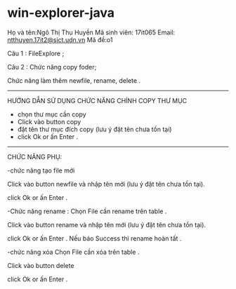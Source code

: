 # win-explorer-java
Họ và tên:Ngô Thị Thu Huyền
Mã sinh viên: 17it065
Email: ntthuyen.17it2@sict.udn.vn
Mã đề:o1

Câu 1 : FileExplore ;

Câu 2 : Chức năng copy foder;

Chức năng làm thêm newfile, rename, delete .

******************************************
HƯỚNG DẪN SỬ DỤNG CHỨC NĂNG CHÍNH COPY THƯ MỤC

- chọn thư mục cần copy
- Click vào button copy 
- đặt tên thư mục đích copy (lưu ý đặt tên chưa tồn tại)
- click Ok or ấn Enter .


**********************************************
CHỨC NĂNG PHỤ:

-chức năng tạo file mới

Click vào button newfile và nhập tên mới (lưu ý đặt tên chưa tồn tại). 
 
 click Ok or ấn Enter .



 
 -Chức năng rename :
 Chọn File cần rename trên table . 
 
 Click vào button rename và nhập tên mới (lưu ý đặt tên chưa tồn tại). 
 
 click Ok or ấn Enter . Nếu báo Success thì rename hoàn tất .
 
 
 
 
 -chức năng xóa
  Chọn File cần xóa trên table . 
 
 Click vào button delete 
 
 click Ok or ấn Enter .
 

